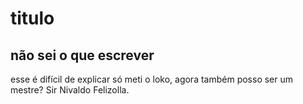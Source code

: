 # titulo
## não sei o que escrever

esse é difícil de explicar só meti o loko,
agora também posso ser um mestre? Sir Nivaldo Felizolla.